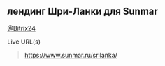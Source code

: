 ## лендинг Шри-Ланки для Sunmar
[@Bitrix24](https://coraldigital.bitrix24.ru/company/personal/user/1265/tasks/task/view/83559/)

Live URL(s)
> <https://www.sunmar.ru/srilanka/>